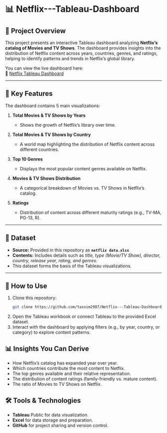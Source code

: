 # 📊 Netflix---Tableau-Dashboard

## 📌 Project Overview
This project presents an interactive Tableau dashboard analyzing **Netflix’s catalog of Movies and TV Shows**. The dashboard provides insights into the distribution of Netflix content across years, countries, genres, and ratings, helping to identify patterns and trends in Netflix’s global library.

You can view the live dashboard here:  
🔗 [Netflix Tableau Dashboard](https://public.tableau.com/app/profile/tasnim.sorwar/viz/Book1_17563552138350/Netflix)

---

## 🎯 Key Features
The dashboard contains 5 main visualizations:

1. **Total Movies & TV Shows by Years**  
   - Shows the growth of Netflix’s library over time.  

2. **Total Movies & TV Shows by Country**  
   - A world map highlighting the distribution of Netflix content across different countries.  

3. **Top 10 Genres**  
   - Displays the most popular content genres available on Netflix.  

4. **Movies & TV Shows Distribution**  
   - A categorical breakdown of Movies vs. TV Shows in Netflix’s catalog.  

5. **Ratings**  
   - Distribution of content across different maturity ratings (e.g., TV-MA, PG-13, R).  

---

## 📂 Dataset
- **Source:** Provided in this repository as **`netflix data.xlsx`**  
- **Contents:** Includes details such as *title, type (Movie/TV Show), director, country, release year, rating, and genres*.  
- This dataset forms the basis of the Tableau visualizations.  

---

## 🚀 How to Use
1. Clone this repository:
   ```bash
   git clone https://github.com/tasnim2907/Netflix---Tableau-Dashboard
2. Open the Tableau workbook or connect Tableau to the provided Excel dataset.
3. Interact with the dashboard by applying filters (e.g., by year, country, or category) to explore content patterns.

## 📊 Insights You Can Derive

- How Netflix’s catalog has expanded year over year.
- Which countries contribute the most content to Netflix.
- The top genres available and their relative representation.
- The distribution of content ratings (family-friendly vs. mature content).
- The ratio of Movies to TV Shows on Netflix.

## 🛠️ Tools & Technologies

- **Tableau** Public for data visualization.
- **Excel** for data storage and preparation.
- **GitHub** for project sharing and version control.

